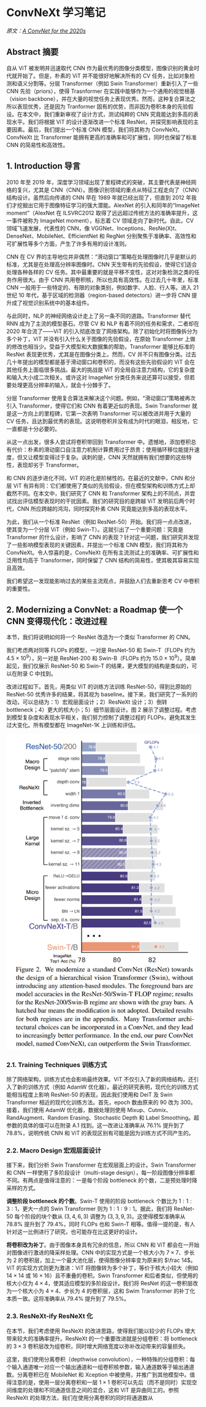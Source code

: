 # ConvNeXt 学习笔记
*原文：[A ConvNet for the 2020s](https://arxiv.org/abs/2201.03545)*

## Abstract 摘要
自从 ViT 被发明并迅速取代 CNN 作为最优秀的图像分类模型，图像识别的黄金时代就开始了。但是，朴素的 ViT 并不能很好地解决所有的 CV 任务，比如对象检测和语义分割等。分层 Transformer（例如 Swin Transformer）重新引入了一些 CNN 先验（priors），使得 Trasnformer 在实践中能够作为一个通用的视觉根基（vision backbone），并在大量的视觉任务上表现优秀。然而，这种复合算法之所以表现优秀，还是因为 Tranformer 固有的优势，而非因为卷积本身的先验假设。在本文中，我们重新审视了设计方式，测试纯粹的 CNN 究竟能达到多高的表现水平。我们将根据 ViT 的设计逐渐改进一个标准 ResNet，并探究影响表现的主要因素。最后，我们提出一个标准 CNN 模型，我们将其称为 ConvNeXt。ConvNeXt 比 Transformer 能拥有更高的准确率和可扩展性，同时也保留了标准 CNN 的简易性和高效性。

## 1. Introduction 导言
2010 年至 2019 年，深度学习领域出现了里程碑式的突破，其主要代表是神经网络的复兴，尤其是 CNN（CNN）。图像识别领域的重点从特征工程走向了（CNN）结构设计。虽然后向传递的 CNN 早在 1989 年就已经出现了，但直到 2012 年我们才挖掘出它用于图像特征学习的强大潜能。AlexNet 的引入和同年的“ImageNet moment”（AlexNet 在 ILSVRC2012 取得了远远超过传统方法的准确率提升，这一事件被称为 ImageNet moment），标志着 CV 领域走向了新时代。自此，CV 领域飞速发展，代表性的 CNN，像 VGGNet、Inceptions、ResNe(X)t、DenseNet、MobileNet、EfficientNet 和 RegNet 分别聚焦于准确率、高效性和可扩展性等多个方面，产生了许多有用的设计准则。

CNN 在 CV 界的主导地位并非偶然：“滑动窗口”策略在处理图像时几乎是默认的标准，尤其是在处理高分辨率图像时。CNN 天生带有的先验假设，使得它们适合处理各种各样的 CV 任务。其中最重要的就是平移不变性，这对对象检测之类的任务作用很大。由于 CNN 共用卷积核，所以也具有高效性。在过去几十年里，标准 CNN 一般用于一些特定的、有限的对象类别，例如数字、人脸、行人等。进入 21 世纪 10 年代，基于区域的检测器（region-based detectors）进一步将 CNN 提升成了视觉识别系统中的基本组件。

与此同时，NLP 的神经网络设计走上了另一条不同的道路。Transformer 替代 RNN 成为了主流的模型基石。尽管 CV 和 NLP 有着不同的任务和需求，二者却在 2020 年合流了——ViT 的引入彻底改变了网络架构。除了初始化时将图像拆分为多个补丁，ViT 并没有引入什么关于图像的先验假设，在原始 Transformer 上做的修改也相当少。受益于大模型和大数据集的帮助，Transformer 能够比标准的 ResNet 表现更优秀，尤其是在图像分类上。然而，CV 并不只有图像分类。过去几十年提出的模型都是基于滑动窗口和卷积的，而没有这些先验假设的 ViT 会在其他任务上面临很多挑战。最大的挑战是 ViT 的全局自注意力结构，它的复杂度和输入大小成二次相关。或许这对 ImageNet 分类任务来说还算可以接受，但若要处理更高分辨率的输入，就会十分棘手了。

分层 Transformer 使用复合算法来解决这个问题。例如，“滑动窗口”策略被再次引入 Transformer，使得它们和 CNN 有着更近似的表现。Swin Transformer 就是这一方向上的里程碑，它第一次表明 Transformer 可以被改进并用于大量的 CV 任务，且达到最优秀的表现。这说明卷积并没有成为时代的眼泪，相反地，它一直都是十分必要的。

从这一点出发，很多人尝试将卷积带回到 Transformer 中。遗憾地，添加卷积总有代价：朴素的滑动窗口自注意力机制计算费用过于昂贵；使用循环移位能提升速度，但又让模型变得过于复杂。讽刺的是，CNN 天然就拥有我们想要的这些特性，表现却劣于 Transformer。

和 CNN 的逐步进化不同，ViT 的进化是阶梯性的。在最近的文献中，CNN 和分层 ViT 有异有同：它们都使用了类似的先验假设，但在模型架构和训练方式上却截然不同。在本文中，我们研究了 CNN 和 Transformer 架构上的不同点，并尝试找出评估模型表现时的干扰因素。我们的研究目的是跨越 ViT 发明前后两个时代，CNN 所应跨越的鸿沟，同时探究朴素 CNN 究竟能达到多高的表现水平。

为此，我们从一个标准 ResNet（例如 ResNet-50）开始。我们将一点点改进，使其变为一个分层 ViT（例如 Swin-T）。这就引出了一个重要问题：究竟是 Transformer 的什么设计，影响了 CNN 的表现？针对这一问题，我们研究并发现了一些影响模型表现的关键因素，并提出一个标准 CNN 模型，我们将其称为 ConvNeXt。令人惊喜的是，ConvNeXt 在所有主流测试上的准确率、可扩展性和泛用性均高于 Transformer，同时保留了 CNN 结构的简易性，使其极其容易实现且高效。

我们希望这一发现能影响过去的某些主流观点，并鼓励人们去重新思考 CV 中卷积的重要性。

## 2. Modernizing a ConvNet: a Roadmap 使一个 CNN 变得现代化：改进过程
本节，我们将说明如何将一个 ResNet 改造为一个类似 Transformer 的 CNN。

我们考虑两对同等 FLOPs 的模型，一对是 ResNet-50 和 Swin-T（FLOPs 约为 $4.5 \times 10^9$），另一对是 ResNet-200 和 Swin-B（FLOPs 约为 $15.0 \times 10^9$）。简单起见，我们仅展示 ResNet-50 和 Swin-T 的结果，更大模型的结构是类似的，可以在附录 C 中找到。

改进过程如下。首先，用类似 ViT 的训练方法训练 ResNet-50，得到比原始的 ResNet-50 优秀许多的结果，将其视为 baseline。接下来，我们研究了一系列的改动，可以总结为：1）宏观层面设计；2）ResNeXt 设计；3）倒转 bottleneck；4）更大的核大小；5）细节层面设计。图 2 展示了调整过程。考虑到模型复杂度和表现水平相关，我们努力控制了调整过程的 FLOPs，避免其发生过大变化。所有模型都在 ImageNet-1K 上训练和评估。

![Fig 2](fig2.png)

### 2.1. Training Techniques 训练方式
除了网络架构，训练方式也会影响最终效果。ViT 不仅引入了新的网络结构，还引入了新的训练方式（例如 AdamW 优化器）。最近的研究表明，现代化的训练方式能相当程度上影响 ResNet-50 的表现，因此我们使用和 DeiT 及 Swin Transformer 相近的现代化训练方法。首先，epoch 数由原来的 $90$ 改为 $300$。接着，我们使用 AdamW 优化器，数据处理则使用 Mixup、Cutmix、RandAugment、Random Erasing、Stochastic Depth 和 Label Smoothing。超参数的具体的值可以在附录 A.1 找到。这一改进让准确率从 $76.1\%$ 提升到了 $78.8\%$，说明传统 CNN 和 ViT 的表现区别有可能是因为训练方式不同产生的。

### 2.2. Macro Design 宏观层面设计
接下来，我们分析 Swin Transformer 在宏观层面上的设计。Swin Transformer 和 CNN 一样使用了多阶段设计（multi-stage design），每一阶段图像分辨率都不同。有两点是值得注意的：一是每个阶段 bottleneck 的个数，二是预处理时降采样的方式。

**调整阶段 bottleneck 的个数**。Swin-T 使用的阶段 bottleneck 个数比为 $1:1:3:1$，更大一点的 Swin Transformer 则为 $1:1:9:1$。据此，我们将 ResNet-50 每个阶段的块个数从 $(3, 4, 6, 3)$ 调整为 $(3, 3, 9, 3)$。这使得模型准确率从 $78.8\%$ 提升到了 $79.4\%$，同时 FLOPs 也和 Swin-T 相等。值得一提的是，有人针对这一比例进行了研究，也可能存在比这更好的设计。

**将卷积改为补丁**。由于图像本身具有冗余的信息，所以 CNN 和 ViT 都会在一开始对图像进行激进的降采样处理。CNN 中的实现方式是一个核大小为 $7 \times 7$、步长为 $2$ 的卷积层，加上一个最大池化层，使得图像分辨率变为原来的 $\frac 14$。ViT 的实现方式则更为激进：ViT 将图像转为多个补丁，等价于核大小较大（例如 $14 \times 14$ 或 $16 \times 16$）且不重叠的卷积。Swin Transformer 和后者类似，但使用的核大小仅为 $4 \times 4$，使其适应模型的多阶段设计。我们将 ResNet 的这一卷积层改为一个核大小为 $4 \times 4$、步长为 $4$ 的卷积层，这和 Swim Transformer 的补丁化本质一致。这将准确率从 $79.4\%$ 提升到了 $79.5\%$。

### 2.3. ResNeXt-ify ResNeXt 化
在本节，我们考虑使用 ResNeXt 的改进思路，使得我们能以较少的 FLOPs 增大带来较大的准确率提升。ResNeXt 的一个重要改进就是分组卷积：将 bottleneck 的 $3 \times 3$ 卷积层改为组卷积，同时增大网络宽度以弥补改动带来的容量损失。

这里，我们使用分离卷积（depthwise convolution），一种特殊的分组卷积：每个输入通道唯一对应一个输出通道和一组卷积核参数，输入通道数等于输出通道数。分离卷积已在 MobileNet 和 Xception 中被使用，并推广到其他模型中。值得注意的是，使用一层分离卷积和一层 $1 \times 1$ 卷积可以先后（而不是同时）实现空间维度的处理和不同通道信息之间的混合，这和 ViT 是异曲同工的。参照 ResNeXt 的处理方法，我们在使用分离卷积的同时将通道数从